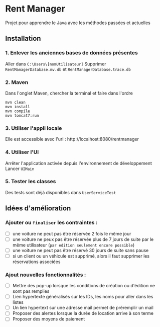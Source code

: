 # Rent Manager
Projet pour apprendre le Java avec les méthodes passées et actuelles
## Installation

### 1. Enlever les anciennes bases de données présentes
Aller dans `C:\Users\[nomUtilisateur]`
Supprimer `RentManagerDatabase.mv.db` et `RentManagerDatabase.trace.db`

### 2. Maven
Dans l'onglet Maven, chercher la terminal et faire dans l'ordre
```Terminal
mvn clean
mvn install
mvn compile
mvn tomcat7:run
```
### 3. Utiliser l'appli locale
Elle est accessible avec l'url :
http://localhost:8080/rentmanager

### 4. Utiliser l'UI
Arrêter l'application activée depuis l'environnement de développement
Lancer `UIMain`

### 5. Tester les classes
Des tests sont déjà disponibles dans `UserServiceTest`

## Idées d'amélioration

### Ajouter ou `finaliser` les contraintes :
- [ ] une voiture ne peut pas être réservée 2 fois le même jour
- [ ] une voiture ne peux pas être réservée plus de 7 jours de suite par le même
  utilisateur (`par edition seulement encore possible`)
- [ ] une voiture ne peut pas être réservé 30 jours de suite sans pause
- [ ] si un client ou un véhicule est supprimé, alors il faut supprimer les
  réservations associées

### Ajout nouvelles fonctionnalités :
- [ ] Mettre des pop-up lorsque les conditions de création ou d'édition ne sont pas remplies
- [ ] Lien hypertexte généralisés sur les IDs, les noms pour aller dans les listes
- [ ] Un lien hypertext sur une adresse mail permet de préremplir un mail
- [ ] Proposer des alertes lorsque la durée de location arrive à son terme
- [ ] Proposer des moyens de paiement